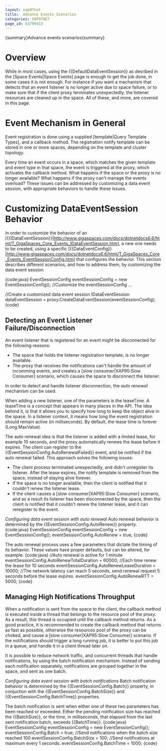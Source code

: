 ```yaml
---
layout: xap97net
title:  Advance Events Scenarios
categories: XAP97NET
page_id: 63799413
---
```


{summary}Advance events scenarios{summary}

# Overview

While in most cases, using the {{DefaultDataEventSession}} as desribed in the [Space Events|Space Events] page is enough to get the job done, in some cases it is not enough. For instance if you want a mechanism that detects that an event listener is no longer active due to space failure, or to make sure that if the client proxy terminates unexpectedly, the listener resources are cleaned up in the space. All of these, and more, are covered in this page.

# Event Mechanism in General

Event registration is done using a supplied [template|Query Template Types], and a callback method. The registration notify template can be stored in one or more spaces, depending on the template and cluster topology.

Every time an event occurs in a space, which matches the given template and event type in that space, the event is triggered at the proxy, which activates the callback method. What happens if the space or the proxy is no longer available? What happens if the proxy can't manage the events overload? These issues can be addressed by customizing a data event session, with appropriate behaviors to handle these issues.

# Customizing DataEventSession Behavior

In order to customize the behavior of an [{{IDataEventSession}}|http://www.gigaspaces.com/docs/dotnetdocs6.6/html/T_GigaSpaces_Core_Events_IDataEventSession.htm], a new one needs to be created, using a specific [{{DataEventConfig}} |http://www.gigaspaces.com/docs/dotnetdocs6.6/html/T_GigaSpaces_Core_Events_EventSessionConfig.htm] that configures the behavior. This section describes different scenarios, and how to address them, by customizing the data event session

{code:java}
EventSessionConfig eventSessionConfig = new EventSessionConfig();
//Customize the eventSessionConfig
...

//Create a customized data event session
IDataEventSession dataEventSession = proxy.CreateDataEventSession(eventSessionConfig);
{code}

## Detecting an Event Listener Failure/Disconnection

An event listener that is registered for an event might be disconnected for the following reasons:
- The space that holds the listener registration template, is no longer available.
- The proxy that receives the notifications can't handle the amount of incomming events, and creates a [slow consumer|XAP95:Slow Consumer] scenario, which causes the space to disconnect the listener.

In order to detect and handle listener disconnection, the *auto renewal* mechanism can be used.

When adding a new listener, one of the parameters is the leaseTime. A leaseTime is a concept that appears in many places in the API. The idea behind it, is that it allows you to specify how long to keep the object alive in the space. In a listener context, it means how long the event registration should remain active (in milliseconds). By default, the lease time is forever (Long.MaxValue).

The auto renewal idea is that the listener is added with a limited lease, for example 10 seconds, and the proxy automatically renews the lease before it expires. The client can register to the {{EventSessionConfig.AutoRenewalFailed}} event, and be notified if the auto renewal failed. This approach solves the following issues:

- The client process terminated unexpectedly, and didn't unregister its listener. After the lease expires, the notify template is removed from the space, instead of staying alive forever.
- If the space is no longer available, then the client is notified that it couldn't renew the listener lease.
- If the client causes a [slow consumer|XAP95:Slow Consumer] scenario, and as a result its listener has been disconnected by the space, then the client is notified that it couldn't renew the listener lease, and it can reregister to the event.

*Configuring data event session with auto renewal*
Auto renewal behavior is determined by the {{EventSessionConfig.AutoRenew}} property.
{code:java}
EventSessionConfig eventSessionConfig = new EventSessionConfig();
eventSessionConfig.AutoRenew = true;
{code}

The auto renewal process uses a few parameters that dictate the timing of its behavior. These values have proper defaults, but can be altered, for example:
{code:java}
//Auto renewal is active for 1 minute
eventSessionConfig.AutoRenewTotalDuration = 60000;
//Each time renew the lease for 10 seconds
eventSessionConfig.AutoRenewLeaseDuration = 10000;
//The network latency can reach 5 seconds, send renewal request 5 seconds before the lease expires.
eventSessionConfig.AutoRenewRTT = 5000;
{code}

## Managing High Notifications Throughput

When a notification is sent from the space to the client, the callback method is executed inside a thread that belongs to the resource pool of the proxy. As a result, this thread is occupied until the callback method returns. As a good practice, it is recommended to create the callback method that returns as fast as possible, otherwise the resources pool of the proxy can be choked, and cause a [slow consumer|XAP95:Slow Consumer] scenario. If the notifications should trigger a long running job, it is better to put this job in a queue, and handle it in a client thread later on.

It is possible to reduce network traffic, and concurrent threads that handle notifications, by using the batch notification mechanism. Instead of sending each notification separately, notifications are grouped together in the space, and sent as one batch.

*Configuring data event session with batch notifications*
Batch notification behavior is determined by the {{EventSessionConfig.Batch}} property, in conjuction with the {{EventSessionConfig.BatchSize}} and {{EventSessionConfig.BatchTime}} properties.

The batch notification is sent when either one of these two parameters has been reached or exceeded. Either the pending notification size has reached the {{BatchSize}}, or the time, in milliseconds, that elapsed from the last sent notification batch, exceeds {{BatchTime}}.
{code:java}
EventSessionConfig eventSessionConfig = new EventSessionConfig();
eventSessionConfig.Batch = true;
//Send notifications when the batch size reached 100
eventSessionConfig.BatchSize = 100;
//Send notifications at maximum every 1 seconds.
eventSessionConfig.BatchTime = 1000;
{code}